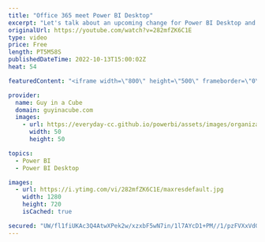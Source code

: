 ```yaml
---
title: "Office 365 meet Power BI Desktop"
excerpt: "Let's talk about an upcoming change for Power BI Desktop and how it can be deployed. If you use Office 365, it may get a lot easier for you!  David Eldersveld https://twitter.com/dataveld  Twitter Thread https://twitter.com/dataveld/status/1576359796449902592  Power BI in Office installer https://learn.microsoft.com/power-platform-release-plan/2022wave1/power-bi/power-bi-office-installer"
originalUrl: https://youtube.com/watch?v=282mfZK6C1E
type: video
price: Free
length: PT5M58S
publishedDateTime: 2022-10-13T15:00:02Z
heat: 54

featuredContent: "<iframe width=\"800\" height=\"500\" frameborder=\"0\" src=\"https://www.youtube.com/embed/282mfZK6C1E\" allow=\"accelerometer; autoplay; encrypted-media; gyroscope; picture-in-picture\" allowfullscreen></iframe>"

provider:
  name: Guy in a Cube
  domain: guyinacube.com
  images:
    - url: https://everyday-cc.github.io/powerbi/assets/images/organizations/guyinacube.com-50x50.jpg
      width: 50
      height: 50

topics:
  - Power BI
  - Power BI Desktop

images:
  - url: https://i.ytimg.com/vi/282mfZK6C1E/maxresdefault.jpg
    width: 1280
    height: 720
    isCached: true

secured: "UW/fl1fiUKAc3Q4AtwXPek2w/xzxbF5wN7in/1l7AYcD1+PM//1/pzFVXxVdGS4sD6amwyNJC0FvvcbrebfJLgw+sXrEvuc50qUKtP7Yen78d4xj2aD57hIb608ZLHZuCGPRguiFsEiEjrXA2ZuYxJCL9XXSyGOlceWI+3CwO004a6bUsjyC/KuPLLdquDh02xcI3XK0/efBz/t1NJ781TBIMfVDRdzQVQGvhhjnzSO/GuOGH40gbA/2isArFOVggL6cqtRv6BZEGX/olj0PSXHdHxKzqHj/SuyIyxceyHlaC7lPR6LetDqwZBzXMrpoH/uySCeTK9zY6uM2AT4xl32b6fQwahMFtT91NiqW9yrj2knlj4DxjZVU2kmo+Z02yTyzLWOQr7JSCmb2OaLLqu0MR6Pa7X+8WRf+6+8PLPo=;PsDPQwDlXZdzzUMaHBvleQ=="
---
```


